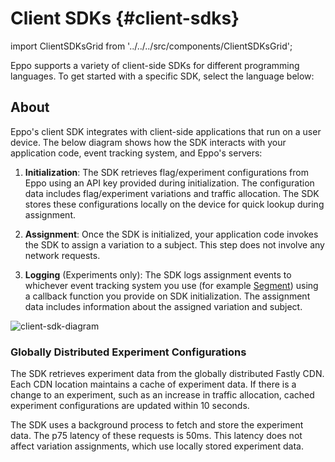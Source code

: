 # Client SDKs {#client-sdks}

import ClientSDKsGrid from '../../../src/components/ClientSDKsGrid';

Eppo supports a variety of client-side SDKs for different programming languages. To get started with a specific SDK, select the language below:

<ClientSDKsGrid />

## About

Eppo's client SDK integrates with client-side applications that run on a user device. The below diagram shows how the SDK interacts with your application code, event tracking system, and Eppo's servers:

1. **Initialization**: The SDK retrieves flag/experiment configurations from Eppo using an API key provided during initialization. The configuration data includes flag/experiment variations and traffic allocation. The SDK stores these configurations locally on the device for quick lookup during assignment.

2. **Assignment**: Once the SDK is initialized, your application code invokes the SDK to assign a variation to a subject. This step does not involve any network requests.

3. **Logging** (Experiments only): The SDK logs assignment events to whichever event tracking system you use (for example [Segment](https://segment.com/docs/)) using a callback function you provide on SDK initialization. The assignment data includes information about the assigned variation and subject.

![client-sdk-diagram](/img/connecting-data/client-sdk-diagram.png)

### Globally Distributed Experiment Configurations

The SDK retrieves experiment data from the globally distributed Fastly CDN. Each CDN location maintains a cache of experiment data. If there is a change to an experiment, such as an increase in traffic allocation, cached experiment configurations are updated within 10 seconds.

The SDK uses a background process to fetch and store the experiment data. The p75 latency of these requests is 50ms. This latency does not affect variation assignments, which use locally stored experiment data.

